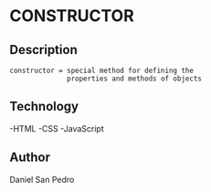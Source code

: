 # CONSTRUCTOR

## Description

    constructor = special method for defining the
                  properties and methods of objects

## Technology

-HTML
-CSS
-JavaScript

## Author

Daniel San Pedro
